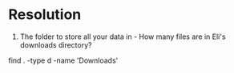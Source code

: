 # Resolution

1. The folder to store all your data in - How many files are in Eli's downloads directory?

find . -type d -name 'Downloads'